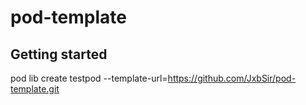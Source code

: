 pod-template
============

## Getting started
pod lib create testpod --template-url=https://github.com/JxbSir/pod-template.git
